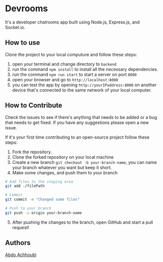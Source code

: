 # Devrooms

It's a developer chatrooms app built using Node.js, Express.js, and Socket.io.

## How to use

Clone the project to your local computure and follow these steps:

1. open your terminal and change directory to `backend`
2. run the command `npm install` to install all the necessary dependencies.
3. run the command `npm run start` to start a server on port `8000`
4. open your browser and go to `http://localhost:8000`
5. you can test the app by opening `http://yourIPaddress:8000` on another device that's connected to the same network of your local computer.

## How to Contribute

Check the issues to see if there's anything that needs to be added or a bug that needs to get fixed.
If you have any suggestions please open a new issue.

If it's your first time contributing to an open-source project follow these steps:

1. Fork the repository.
2. Clone the forked repository on your local machine
3. Create a new branch `git checkout -b your-branch-name`, you can name your branch whatever you want but keep it short.
4. Make some changes, and push them to your branch

```bash
# Add files to the staging area
git add ./filePath

# Commit
git commit -m "Changed some files"

# Push to your branch
git push -u origin your-branch-name

```

5. After pushing the changes to the branch, open GitHub and start a pull request!

## Authors

[Abdo Achhoubi](https://github.com/abdoachhoubi)
